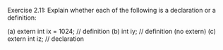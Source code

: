 Exercise 2.11: Explain whether each of the following is a declaration or a
definition:

(a) extern int ix = 1024; // definition
(b) int iy; // definition (no extern)
(c) extern int iz; // declaration
